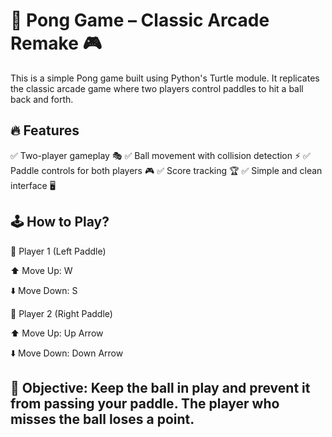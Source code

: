 # 🏓 Pong Game – Classic Arcade Remake 🎮
This is a simple Pong game built using Python's Turtle module. It replicates the classic arcade game where two players control paddles to hit a ball back and forth.

## 🔥 Features
✅ Two-player gameplay 🎭
✅ Ball movement with collision detection ⚡
✅ Paddle controls for both players 🎮
✅ Score tracking 🏆
✅ Simple and clean interface 🖥️

## 🕹️ How to Play?
👤 Player 1 (Left Paddle)

⬆️ Move Up: W

⬇️ Move Down: S

👤 Player 2 (Right Paddle)

⬆️ Move Up: Up Arrow

⬇️ Move Down: Down Arrow

## 🎯 Objective: Keep the ball in play and prevent it from passing your paddle. The player who misses the ball loses a point.